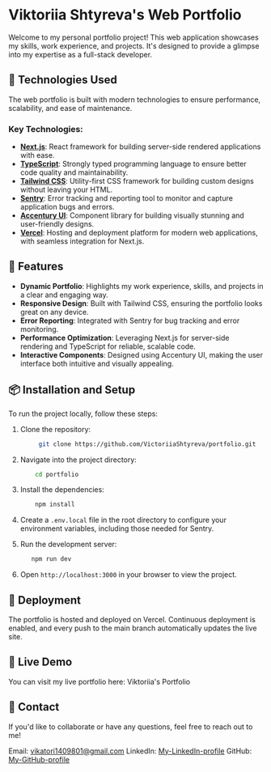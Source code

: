 # Viktoriia Shtyreva's Web Portfolio

Welcome to my personal portfolio project! This web application showcases my skills, work experience, and projects. It's designed to provide a glimpse into my expertise as a full-stack developer.

## 🚀 Technologies Used

The web portfolio is built with modern technologies to ensure performance, scalability, and ease of maintenance.

### Key Technologies:

- **[Next.js](https://nextjs.org/)**: React framework for building server-side rendered applications with ease.
- **[TypeScript](https://www.typescriptlang.org/)**: Strongly typed programming language to ensure better code quality and maintainability.
- **[Tailwind CSS](https://tailwindcss.com/)**: Utility-first CSS framework for building custom designs without leaving your HTML.
- **[Sentry](https://sentry.io/)**: Error tracking and reporting tool to monitor and capture application bugs and errors.
- **[Accentury UI](https://accentury.io/)**: Component library for building visually stunning and user-friendly designs.
- **[Vercel](https://vercel.com/)**: Hosting and deployment platform for modern web applications, with seamless integration for Next.js.

## 🌟 Features

- **Dynamic Portfolio**: Highlights my work experience, skills, and projects in a clear and engaging way.
- **Responsive Design**: Built with Tailwind CSS, ensuring the portfolio looks great on any device.
- **Error Reporting**: Integrated with Sentry for bug tracking and error monitoring.
- **Performance Optimization**: Leveraging Next.js for server-side rendering and TypeScript for reliable, scalable code.
- **Interactive Components**: Designed using Accentury UI, making the user interface both intuitive and visually appealing.

## 📦 Installation and Setup

To run the project locally, follow these steps:

1. Clone the repository:

   ```bash
        git clone https://github.com/VictoriiaShtyreva/portfolio.git
   ```

2. Navigate into the project directory:

   ```bash
       cd portfolio
   ```

3. Install the dependencies:

   ```bash
       npm install
   ```

4. Create a `.env.local` file in the root directory to configure your environment variables, including those needed for Sentry.
5. Run the development server:

   ```bash
      npm run dev
   ```

6. Open `http://localhost:3000` in your browser to view the project.

## 🚀 Deployment

The portfolio is hosted and deployed on Vercel. Continuous deployment is enabled, and every push to the main branch automatically updates the live site.

## 🔗 Live Demo

You can visit my live portfolio here: Viktoriia's Portfolio

## 📧 Contact

If you'd like to collaborate or have any questions, feel free to reach out to me!

Email: vikatori1409801@gmail.com
LinkedIn: [My-LinkedIn-profile](https://www.linkedin.com/in/viktoriiashtyreva/)
GitHub: [My-GitHub-profile](https://github.com/VictoriiaShtyreva)
